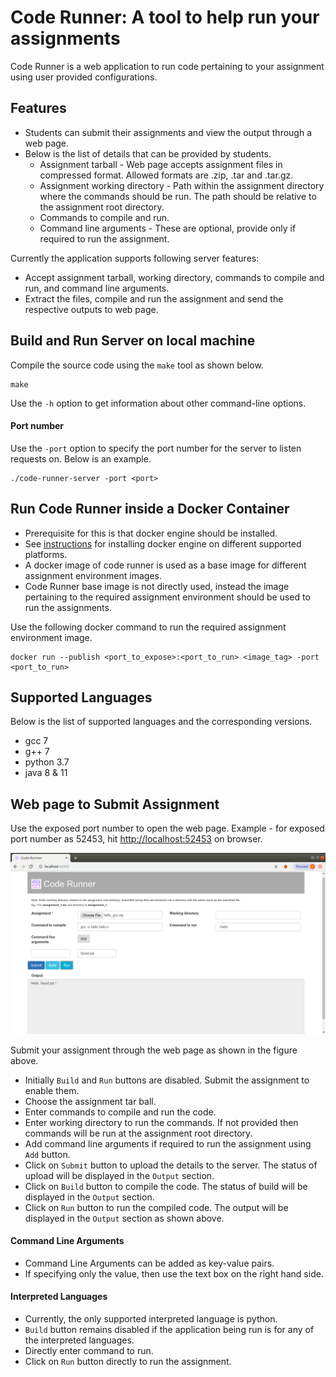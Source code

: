 Code Runner: A tool to help run your assignments
===================================================
Code Runner is a web application to run code pertaining to your assignment using user provided configurations.

## Features
- Students can submit their assignments and view the output through a web page.
- Below is the list of details that can be provided by students.
  - Assignment tarball - Web page accepts assignment files in compressed format. Allowed formats are .zip, .tar and .tar.gz.
  - Assignment working directory - Path within the assignment directory where the commands should be run. The path should be relative to the assignment root directory.
  - Commands to compile and run.
  - Command line arguments - These are optional, provide only if required to run the assignment.
      
Currently the application supports following server features:  
- Accept assignment tarball, working directory, commands to compile and run, and command line arguments.
- Extract the files, compile and run the assignment and send the respective outputs to web page.

## Build and Run Server on local machine
Compile the source code using the `make` tool as shown below.
```commandline
make
```
Use the `-h` option to get information about other command-line options.

#### Port number
Use the `-port` option to specify the port number for the server to listen requests on. Below is an example.
```commandline
./code-runner-server -port <port>
```

## Run Code Runner inside a Docker Container
- Prerequisite for this is that docker engine should be installed.
- See [instructions](https://docs.docker.com/engine/installation/) for installing docker engine on different supported platforms.
- A docker image of code runner is used as a base image for different assignment environment images.
- Code Runner base image is not directly used, instead the image pertaining to the required assignment environment should be used to run the assignments.

Use the following docker command to run the required assignment environment image.
```commandline
docker run --publish <port_to_expose>:<port_to_run> <image_tag> -port <port_to_run>
```

## Supported Languages
Below is the list of supported languages and the corresponding versions.
- gcc 7
- g++ 7
- python 3.7
- java 8 & 11

## Web page to Submit Assignment
Use the exposed port number to open the web page. Example - for exposed port number as 52453, hit [http://localhost:52453](client/index.html) on browser.

![](docs/webPage.png)

Submit your assignment through the web page as shown in the figure above.
- Initially `Build` and `Run` buttons are disabled. Submit the assignment to enable them.
- Choose the assignment tar ball.
- Enter commands to compile and run the code.
- Enter working directory to run the commands. If not provided then commands will be run at the assignment root directory.
- Add command line arguments if required to run the assignment using `Add` button.
- Click on `Submit` button to upload the details to the server. The status of upload will be displayed in the `Output` section.
- Click on `Build` button to compile the code. The status of build will be displayed in the `Output` section.
- Click on `Run` button to run the compiled code. The output will be displayed in the `Output` section as shown above.

#### Command Line Arguments
- Command Line Arguments can be added as key-value pairs. 
- If specifying only the value, then use the text box on the right hand side.

#### Interpreted Languages
- Currently, the only supported interpreted language is python.
- `Build` button remains disabled if the application being run is for any of the interpreted languages.
- Directly enter command to run.
- Click on `Run` button directly to run the assignment.